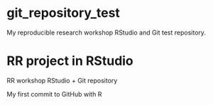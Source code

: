 # git_repository_test
My reproducible research workshop RStudio and Git test repository.
# RR project in RStudio
RR workshop RStudio + Git repository

My first commit to GitHub with R